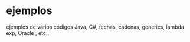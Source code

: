 # ejemplos
ejemplos de varios códigos Java, C#, fechas, cadenas, generics, lambda exp, Oracle , etc..
